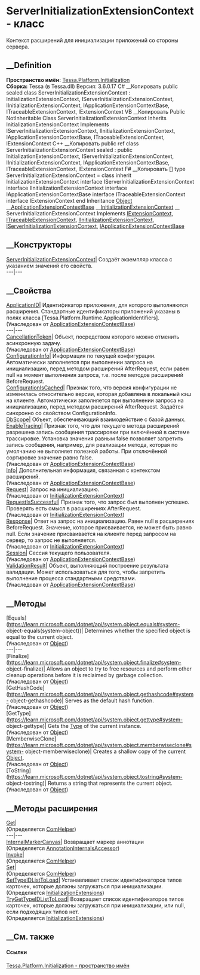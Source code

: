# ServerInitializationExtensionContext - класс
Контекст расширений для инициализации приложений со стороны сервера.
## __Definition
 **Пространство имён:**
[Tessa.Platform.Initialization](N_Tessa_Platform_Initialization.htm)  
 **Сборка:** Tessa (в Tessa.dll) Версия: 3.6.0.17
C# __Копировать
     public sealed class ServerInitializationExtensionContext : InitializationExtensionContext, 
    	IServerInitializationExtensionContext, IInitializationExtensionContext, IApplicationExtensionContextBase, ITraceableExtensionContext, IExtensionContext
VB __Копировать
     Public NotInheritable Class ServerInitializationExtensionContext
    	Inherits InitializationExtensionContext
    	Implements IServerInitializationExtensionContext, IInitializationExtensionContext, IApplicationExtensionContextBase, ITraceableExtensionContext, 
    	IExtensionContext
C++ __Копировать
     public ref class ServerInitializationExtensionContext sealed : public InitializationExtensionContext, 
    	IServerInitializationExtensionContext, IInitializationExtensionContext, IApplicationExtensionContextBase, ITraceableExtensionContext, IExtensionContext
F# __Копировать
     [<SealedAttribute>]
    type ServerInitializationExtensionContext = 
        class
            inherit InitializationExtensionContext
            interface IServerInitializationExtensionContext
            interface IInitializationExtensionContext
            interface IApplicationExtensionContextBase
            interface ITraceableExtensionContext
            interface IExtensionContext
        end
Inheritance
    [Object](https://learn.microsoft.com/dotnet/api/system.object) __[ApplicationExtensionContextBase](T_Tessa_Platform_Runtime_ApplicationExtensionContextBase.htm) __[InitializationExtensionContext](T_Tessa_Platform_Initialization_InitializationExtensionContext.htm) __ ServerInitializationExtensionContext
Implements
    [IExtensionContext](T_Tessa_Extensions_IExtensionContext.htm), [ITraceableExtensionContext](T_Tessa_Extensions_ITraceableExtensionContext.htm), [IInitializationExtensionContext](T_Tessa_Platform_Initialization_IInitializationExtensionContext.htm), [IServerInitializationExtensionContext](T_Tessa_Platform_Initialization_IServerInitializationExtensionContext.htm), [IApplicationExtensionContextBase](T_Tessa_Platform_Runtime_IApplicationExtensionContextBase.htm)
##  __Конструкторы
[ServerInitializationExtensionContext](M_Tessa_Platform_Initialization_ServerInitializationExtensionContext__ctor.htm)|
Создаёт экземпляр класса с указанием значений его свойств.  
---|---  
## __Свойства
[ApplicationID](P_Tessa_Platform_Runtime_ApplicationExtensionContextBase_ApplicationID.htm)|
Идентификатор приложения, для которого выполняются расширения. Стандартные
идентификаторы приложений указаны в полях класса
[Tessa.Platform.Runtime.ApplicationIdentifiers].  
(Унаследован от
[ApplicationExtensionContextBase](T_Tessa_Platform_Runtime_ApplicationExtensionContextBase.htm))  
---|---  
[CancellationToken](P_Tessa_Platform_Runtime_ApplicationExtensionContextBase_CancellationToken.htm)|
Объект, посредством которого можно отменить асинхронную задачу.  
(Унаследован от
[ApplicationExtensionContextBase](T_Tessa_Platform_Runtime_ApplicationExtensionContextBase.htm))  
[ConfigurationInfo](P_Tessa_Platform_Initialization_ServerInitializationExtensionContext_ConfigurationInfo.htm)|
Информация по текущей конфигурации. Автоматически заполняется при выполнении
запроса на инициализацию, перед методом расширений AfterRequest, если равен
null на момент выполнения запроса, т.е. после методов расширений
BeforeRequest.  
[ConfigurationIsCached](P_Tessa_Platform_Initialization_ServerInitializationExtensionContext_ConfigurationIsCached.htm)|
Признак того, что версия конфигурации не изменилась относительно версии,
которая добавлена в локальный кэш на клиенте. Автоматически заполняется при
выполнении запроса на инициализацию, перед методом расширений AfterRequest.
Задаётся синхронно со свойством ConfigurationInfo.  
[DbScope](P_Tessa_Platform_Initialization_ServerInitializationExtensionContext_DbScope.htm)|
Объект, обеспечивающий взаимодействие с базой данных.  
[EnableTracing](P_Tessa_Platform_Runtime_ApplicationExtensionContextBase_EnableTracing.htm)|
Признак того, что для текущего метода расширений разрешена запись сообщения
трассировки при включённой в системе трассировке. Установка значения равным
false позволяет запретить запись сообщения, например, для реализации метода,
которая по умолчанию не выполняет полезной работы. При отключённой сортировке
значение равно false.  
(Унаследован от
[ApplicationExtensionContextBase](T_Tessa_Platform_Runtime_ApplicationExtensionContextBase.htm))  
[Info](P_Tessa_Platform_Runtime_ApplicationExtensionContextBase_Info.htm)|
Дополнительная информация, связанная с контекстом расширений.  
(Унаследован от
[ApplicationExtensionContextBase](T_Tessa_Platform_Runtime_ApplicationExtensionContextBase.htm))  
[Request](P_Tessa_Platform_Initialization_InitializationExtensionContext_Request.htm)|
Запрос на инициализацию.  
(Унаследован от
[InitializationExtensionContext](T_Tessa_Platform_Initialization_InitializationExtensionContext.htm))  
[RequestIsSuccessful](P_Tessa_Platform_Initialization_InitializationExtensionContext_RequestIsSuccessful.htm)|
Признак того, что запрос был выполнен успешно. Проверять есть смысл в
расширениях AfterRequest.  
(Унаследован от
[InitializationExtensionContext](T_Tessa_Platform_Initialization_InitializationExtensionContext.htm))  
[Response](P_Tessa_Platform_Initialization_InitializationExtensionContext_Response.htm)|
Ответ на запрос на инициализацию. Равен null в расширениях BeforeRequest.
Значение, которое присваивается, не может быть равно null. Если значение
присваивается на клиенте перед запросом на сервер, то запрос не выполняется.  
(Унаследован от
[InitializationExtensionContext](T_Tessa_Platform_Initialization_InitializationExtensionContext.htm))  
[Session](P_Tessa_Platform_Runtime_ApplicationExtensionContextBase_Session.htm)|
Сессия текущего пользователя.  
(Унаследован от
[ApplicationExtensionContextBase](T_Tessa_Platform_Runtime_ApplicationExtensionContextBase.htm))  
[ValidationResult](P_Tessa_Platform_Runtime_ApplicationExtensionContextBase_ValidationResult.htm)|
Объект, выполняющий построение результата валидации. Может использоваться для
того, чтобы запретить выполнение процесса стандартными средствами.  
(Унаследован от
[ApplicationExtensionContextBase](T_Tessa_Platform_Runtime_ApplicationExtensionContextBase.htm))  
##  __Методы
[Equals](https://learn.microsoft.com/dotnet/api/system.object.equals#system-
object-equals\(system-object\))| Determines whether the specified object is
equal to the current object.  
(Унаследован от
[Object](https://learn.microsoft.com/dotnet/api/system.object))  
---|---  
[Finalize](https://learn.microsoft.com/dotnet/api/system.object.finalize#system-
object-finalize)| Allows an object to try to free resources and perform other
cleanup operations before it is reclaimed by garbage collection.  
(Унаследован от
[Object](https://learn.microsoft.com/dotnet/api/system.object))  
[GetHashCode](https://learn.microsoft.com/dotnet/api/system.object.gethashcode#system-
object-gethashcode)| Serves as the default hash function.  
(Унаследован от
[Object](https://learn.microsoft.com/dotnet/api/system.object))  
[GetType](https://learn.microsoft.com/dotnet/api/system.object.gettype#system-
object-gettype)| Gets the
[Type](https://learn.microsoft.com/dotnet/api/system.type) of the current
instance.  
(Унаследован от
[Object](https://learn.microsoft.com/dotnet/api/system.object))  
[MemberwiseClone](https://learn.microsoft.com/dotnet/api/system.object.memberwiseclone#system-
object-memberwiseclone)| Creates a shallow copy of the current
[Object](https://learn.microsoft.com/dotnet/api/system.object).  
(Унаследован от
[Object](https://learn.microsoft.com/dotnet/api/system.object))  
[ToString](https://learn.microsoft.com/dotnet/api/system.object.tostring#system-
object-tostring)| Returns a string that represents the current object.  
(Унаследован от
[Object](https://learn.microsoft.com/dotnet/api/system.object))  
##  __Методы расширения
[Get](M_Tessa_Extensions_Default_Client_EDS_ComHelper_Get.htm)|  
(Определяется
[ComHelper](T_Tessa_Extensions_Default_Client_EDS_ComHelper.htm))  
---|---  
[InternalMarkerCanvas](M_Tessa_UI_Views_Charting_Annotations_AnnotationInternalsAccessor_InternalMarkerCanvas.htm)|
Возвращает маркер аннотации  
(Определяется
[AnnotationInternalsAccessor](T_Tessa_UI_Views_Charting_Annotations_AnnotationInternalsAccessor.htm))  
[Invoke](M_Tessa_Extensions_Default_Client_EDS_ComHelper_Invoke.htm)|  
(Определяется
[ComHelper](T_Tessa_Extensions_Default_Client_EDS_ComHelper.htm))  
[Set](M_Tessa_Extensions_Default_Client_EDS_ComHelper_Set.htm)|  
(Определяется
[ComHelper](T_Tessa_Extensions_Default_Client_EDS_ComHelper.htm))  
[SetTypeIDListToLoad](M_Tessa_Platform_Initialization_InitializationExtensions_SetTypeIDListToLoad.htm)|
Устанавливает список идентификаторов типов карточек, которые должны
загружаться при инициализации.  
(Определяется
[InitializationExtensions](T_Tessa_Platform_Initialization_InitializationExtensions.htm))  
[TryGetTypeIDListToLoad](M_Tessa_Platform_Initialization_InitializationExtensions_TryGetTypeIDListToLoad.htm)|
Возвращает список идентификаторов типов карточек, которые должны загружаться
при инициализации, или null, если подходящих типов нет.  
(Определяется
[InitializationExtensions](T_Tessa_Platform_Initialization_InitializationExtensions.htm))  
##  __См. также
#### Ссылки
[Tessa.Platform.Initialization - пространство
имён](N_Tessa_Platform_Initialization.htm)
